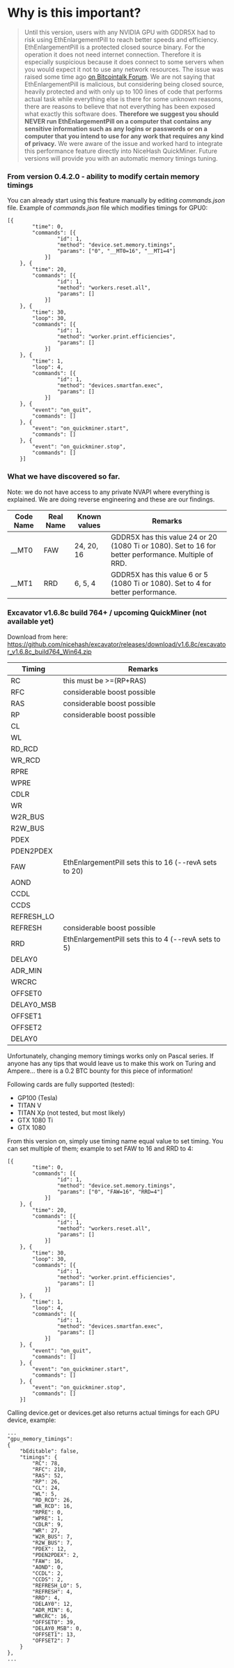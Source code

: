 # Why is this important? 
> Until this version, users with any NVIDIA GPU with GDDR5X had to risk using EthEnlargementPill to reach better speeds and efficiency. EthEnlargementPill is a protected closed source binary. For the operation it does not need internet connection. Therefore it is especially suspicious because it does connect to some servers when you would expect it not to use any network resources. The issue was raised some time ago [on Bitcointalk Forum](https://bitcointalk.org/index.php?topic=3370685.msg36788784#msg36788784). We are not saying that EthEnlargementPill is malicious, but considering being closed source, heavily protected and with only up to 100 lines of code that performs actual task while everything else is there for some unknown reasons, there are reasons to believe that not everything has been exposed what exactly this software does. **Therefore we suggest you should NEVER run EthEnlargementPill on a computer that contains any sensitive information such as any logins or passwords or on a computer that you intend to use for any work that requires any kind of privacy.** We were aware of the issue and worked hard to integrate this performance feature directly into NiceHash QuickMiner. Future versions will provide you with an automatic memory timings tuning.


### From version 0.4.2.0 - ability to modify certain memory timings 

You can already start using this feature manually by editing _commands.json_ file. Example of _commands.json_ file which modifies timings for GPU0:
```
[{
		"time": 0,
		"commands": [{
				"id": 1,
				"method": "device.set.memory.timings",
				"params": ["0", "__MT0=16", "__MT1=4"]
			}]
	}, {
		"time": 20,
		"commands": [{
				"id": 1,
				"method": "workers.reset.all",
				"params": []
			}]
	}, {
		"time": 30,
		"loop": 30,
		"commands": [{
				"id": 1,
				"method": "worker.print.efficiencies",
				"params": []
			}]
	}, {
		"time": 1,
		"loop": 4,
		"commands": [{
				"id": 1,
				"method": "devices.smartfan.exec",
				"params": []
			}]
	}, {
		"event": "on_quit",
		"commands": []
	}, {
		"event": "on_quickminer.start",
		"commands": []
	}, {
		"event": "on_quickminer.stop",
		"commands": []
	}]
```


### What we have discovered so far.

Note: we do not have access to any private NVAPI where everything is explained. We are doing reverse engineering and these are our findings.

Code Name | Real Name |Known values | Remarks
-----|-------|-------|----------
__MT0 | FAW | 24, 20, 16 | GDDR5X has this value 24 or 20 (1080 Ti or 1080). Set to 16 for better performance. Multiple of RRD.
__MT1 | RRD | 6, 5, 4 | GDDR5X has this value 6 or 5 (1080 Ti or 1080). Set to 4 for better performance.

### Excavator v1.6.8c build 764+ / upcoming QuickMiner (not available yet)
Download from here: https://github.com/nicehash/excavator/releases/download/v1.6.8c/excavator_v1.6.8c_build764_Win64.zip

Timing | Remarks
-----|-------
RC | this must be >=(RP+RAS) 
RFC | considerable boost possible
RAS | considerable boost possible
RP | considerable boost possible
CL | 
WL | 
RD_RCD | 
WR_RCD | 
RPRE | 
WPRE | 
CDLR | 
WR | 
W2R_BUS | 
R2W_BUS | 
PDEX | 
PDEN2PDEX | 
FAW | EthEnlargementPill sets this to 16 (--revA sets to 20)
AOND | 
CCDL | 
CCDS | 
REFRESH_LO | 
REFRESH | considerable boost possible
RRD | EthEnlargementPill sets this to 4 (--revA sets to 5)
DELAY0 | 
ADR_MIN | 
WRCRC | 
OFFSET0 | 
DELAY0_MSB | 
OFFSET1 | 
OFFSET2 | 
DELAY0 | 

Unfortunately, changing memory timings works only on Pascal series. If anyone has any tips that would leave us to make this work on Turing and Ampere... there is a 0.2 BTC bounty for this piece of information!

Following cards are fully supported (tested):
- GP100 (Tesla)
- TITAN V
- TITAN Xp (not tested, but most likely)
- GTX 1080 Ti
- GTX 1080

From this version on, simply use timing name equal value to set timing. You can set multiple of them; example to set FAW to 16 and RRD to 4:
```
[{
		"time": 0,
		"commands": [{
				"id": 1,
				"method": "device.set.memory.timings",
				"params": ["0", "FAW=16", "RRD=4"]
			}]
	}, {
		"time": 20,
		"commands": [{
				"id": 1,
				"method": "workers.reset.all",
				"params": []
			}]
	}, {
		"time": 30,
		"loop": 30,
		"commands": [{
				"id": 1,
				"method": "worker.print.efficiencies",
				"params": []
			}]
	}, {
		"time": 1,
		"loop": 4,
		"commands": [{
				"id": 1,
				"method": "devices.smartfan.exec",
				"params": []
			}]
	}, {
		"event": "on_quit",
		"commands": []
	}, {
		"event": "on_quickminer.start",
		"commands": []
	}, {
		"event": "on_quickminer.stop",
		"commands": []
	}]
```

Calling device.get or devices.get also returns actual timings for each GPU device, example:
```
...
"gpu_memory_timings":
{
    "bEditable": false,
    "timings": {
        "RC": 78,
        "RFC": 210,
        "RAS": 52,
        "RP": 26,
        "CL": 24,
        "WL": 5,
        "RD_RCD": 26,
        "WR_RCD": 16,
        "RPRE": 0,
        "WPRE": 1,
        "CDLR": 9,
        "WR": 27,
        "W2R_BUS": 7,
        "R2W_BUS": 7,
        "PDEX": 12,
        "PDEN2PDEX": 2,
        "FAW": 16,
        "AOND": 0,
        "CCDL": 2,
        "CCDS": 2,
        "REFRESH_LO": 5,
        "REFRESH": 4,
        "RRD": 4,
        "DELAY0": 12,
        "ADR_MIN": 6,
        "WRCRC": 16,
        "OFFSET0": 39,
        "DELAY0_MSB": 0,
        "OFFSET1": 13,
        "OFFSET2": 7
    }
},
...
```